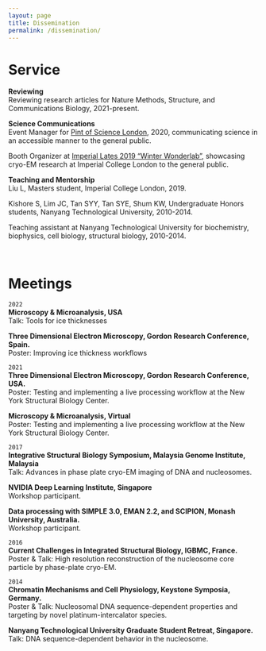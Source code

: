 ```yaml
---
layout: page
title: Dissemination
permalink: /dissemination/
---
```


# Service
**Reviewing**<br>
Reviewing research articles for Nature Methods, Structure, and Communications Biology, 2021-present.

**Science Communications**<br>
Event Manager for [Pint of Science London][pint], 2020, communicating science in an accessible manner to the general public.<br>

Booth Organizer at [Imperial Lates 2019 “Winter Wonderlab”][lates], showcasing cryo-EM research at Imperial College London to the general public.<br>

**Teaching and Mentorship**<br>
Liu L, Masters student, Imperial College London, 2019.

Kishore S, Lim JC, Tan SYY, Tan SYE, Shum KW, Undergraduate Honors students, Nanyang Technological University, 2010-2014.

Teaching assistant at Nanyang Technological University for biochemistry, biophysics, cell biology, structural biology, 2010-2014.

<br>

# Meetings
`2022`<br>
**Microscopy & Microanalysis, USA**<br>
Talk: Tools for ice thicknesses

**Three Dimensional Electron Microscopy, Gordon Research Conference, Spain.**<br>
Poster: Improving ice thickness workflows

`2021`<br>
**Three Dimensional Electron Microscopy, Gordon Research Conference, USA.**<br>
Poster: Testing and implementing a live processing workflow at the New York Structural Biology Center.

**Microscopy & Microanalysis, Virtual**<br>
Poster: Testing and implementing a live processing workflow at the New York Structural Biology Center.

`2017`<br>
**Integrative Structural Biology Symposium, Malaysia Genome Institute, Malaysia**<br>
Talk: Advances in phase plate cryo-EM imaging of DNA and nucleosomes.

**NVIDIA Deep Learning Institute, Singapore**<br>
Workshop participant.

**Data processing with SIMPLE 3.0, EMAN 2.2, and SCIPION, Monash University, Australia.**<br>
Workshop participant.

`2016`<br>
**Current Challenges in Integrated Structural Biology, IGBMC, France.**<br>
Poster & Talk: High resolution reconstruction of the nucleosome core particle by phase-plate cryo-EM.

`2014`<br>
**Chromatin Mechanisms and Cell Physiology, Keystone Symposia, Germany.**<br>
Poster & Talk: Nucleosomal DNA sequence-dependent properties and targeting by novel platinum-intercalator species.

**Nanyang Technological University Graduate Student Retreat, Singapore.**<br>
Talk: DNA sequence-dependent behavior in the nucleosome.


[pint]: https://pintofscience.co.uk/
[lates]: https://www.imperial.ac.uk/events/96204/imperial-lates-winter-wonderlab/
